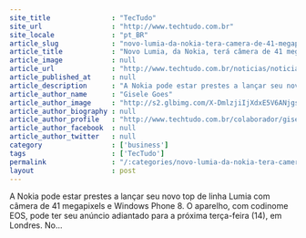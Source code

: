 ```yaml
---
site_title               : "TecTudo"
site_url                 : "http://www.techtudo.com.br"
site_locale              : "pt_BR"
article_slug             : "novo-lumia-da-nokia-tera-camera-de-41-megapixels-e-pureview"
article_title            : "Novo Lumia, da Nokia, terá câmera de 41 megapixels e PureView"
article_image            : null
article_url              : "http://www.techtudo.com.br/noticias/noticia/2013/05/novo-lumia-da-nokia-tera-camera-de-41-megapixels-e-pureview.html"
article_published_at     : null
article_description      : "A Nokia pode estar prestes a lançar seu novo top de linha Lumia com câmera de 41 megapixels e Windows Phone 8. O aparelho, com codinome EOS, pode ter seu anúncio adiantado para a próxima terça-feira (14), em Londres. No..."
article_author_name      : "Gisele Goes"
article_author_image     : "http://s2.glbimg.com/X-DmlzjiIjXdxE5V6ANjgsP4Y1A=/30x30/s2.glbimg.com/rNIZR84z9G1ZcIZ83UHc-EmJomw=/140x140/s.glbimg.com/po/tt2/f/original/2013/11/12/352.thumbnail.jpg"
article_author_biography : null
article_author_profile   : "http://www.techtudo.com.br/colaborador/gisele-goes.html"
article_author_facebook  : null
article_author_twitter   : null
category                 : ['business']
tags                     : ['TecTudo']
permalink                : "/:categories/novo-lumia-da-nokia-tera-camera-de-41-megapixels-e-pureview/"
layout                   : post
---
```


A Nokia pode estar prestes a lançar seu novo top de linha Lumia com câmera de 41 megapixels e Windows Phone 8. O aparelho, com codinome EOS, pode ter seu anúncio adiantado para a próxima terça-feira (14), em Londres. No...
